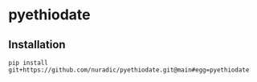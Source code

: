 # pyethiodate

## Installation

```
pip install git+https://github.com/nuradic/pyethiodate.git@main#egg=pyethiodate
```
